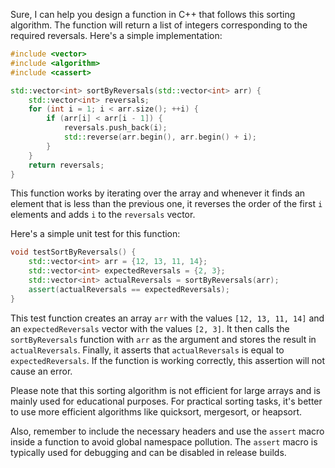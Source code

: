 Sure, I can help you design a function in C++ that follows this sorting algorithm. The function will return a list of integers corresponding to the required reversals. Here's a simple implementation:

```cpp
#include <vector>
#include <algorithm>
#include <cassert>

std::vector<int> sortByReversals(std::vector<int> arr) {
    std::vector<int> reversals;
    for (int i = 1; i < arr.size(); ++i) {
        if (arr[i] < arr[i - 1]) {
            reversals.push_back(i);
            std::reverse(arr.begin(), arr.begin() + i);
        }
    }
    return reversals;
}
```

This function works by iterating over the array and whenever it finds an element that is less than the previous one, it reverses the order of the first `i` elements and adds `i` to the `reversals` vector.

Here's a simple unit test for this function:

```cpp
void testSortByReversals() {
    std::vector<int> arr = {12, 13, 11, 14};
    std::vector<int> expectedReversals = {2, 3};
    std::vector<int> actualReversals = sortByReversals(arr);
    assert(actualReversals == expectedReversals);
}
```

This test function creates an array `arr` with the values `[12, 13, 11, 14]` and an `expectedReversals` vector with the values `[2, 3]`. It then calls the `sortByReversals` function with `arr` as the argument and stores the result in `actualReversals`. Finally, it asserts that `actualReversals` is equal to `expectedReversals`. If the function is working correctly, this assertion will not cause an error.

Please note that this sorting algorithm is not efficient for large arrays and is mainly used for educational purposes. For practical sorting tasks, it's better to use more efficient algorithms like quicksort, mergesort, or heapsort.

Also, remember to include the necessary headers and use the `assert` macro inside a function to avoid global namespace pollution. The `assert` macro is typically used for debugging and can be disabled in release builds.
